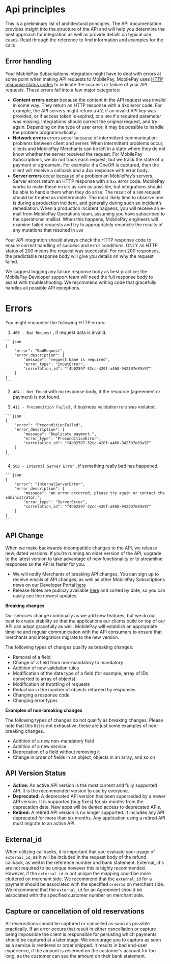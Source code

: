 
# <a name="api_principles"></a> Api principles

This is a preliminary list of architectural principles. The API documentation provides insight into the structure of the API and will help you determine the best approach for integration as well as provide details on typical use cases. Read through the reference to find information and examples for the calls  
 

## <a name="error_handling"></a> Error handling

Your MobilePay Subscriptions integration might have to deal with errors at some point when making API requests to MobilePay. MobilePay uses  [HTTP response status codes](https://en.wikipedia.org/wiki/List_of_HTTP_status_codes) to indicate the success or failure of your API requests. These errors fall into a few major categories:

-   **Content errors occur**  because the content in the API request was invalid in some way. They return an HTTP response with a 4xx error code. For example, the API servers might return a  `401`  if an invalid API key was provided, or if access token is expired, or a  `400`  if a required parameter was missing. Integrations should correct the original request, and try again. Depending on the type of user error, it may be possible to handle the problem programmatically.
-   **Network errors**  errors occur because of intermittent communication problems between client and server. When intermittent problems occur, clients and MobilePay Merchants can be left in a state where they do not know whether the server received the request. For MobilePay Subscriptions, we do not track each request, but we track the state of a payment or agreement. For example: if a OneOff is captured, then the client will receive a callback and a 4xx response with error body.
-   **Server errors**  occur because of a problem on MobilePay’s servers. Server errors return an HTTP response with a  `5xx`  error code. MobilePay works to make these errors as rare as possible, but integrations should be able to handle them when they do arise. The result of a  `500`  request should be treated as indeterminate. The most likely time to observe one is during a production incident, and generally during such an incident’s remediation. When a production incident happens, you will receive an e-mail from MobilePay Operations team, assuming you have subscribed to the operational maillist. When this happens, MobilePay engineers will examine failed requests and try to appropriately reconcile the results of any mutations that resulted in  `500`

Your API integration should always check the HTTP response code to ensure correct handling of success and error conditions. ONLY an HTTP status of 200 means the request was successful. For non 200 responses, the predictable response body will give you details on why the request failed. 

We suggest logging any failure response body as best practice; the MobilePay Developer support team will need the full response body to assist with troubleshooting.
We recommend writing code that gracefully handles all possible API exceptions.

# <a name="general-notes_errors"></a>Errors

You might encounter the following HTTP errors:

1. `400 - Bad Request` , if request data is invalid.
>    
    ```json
    {
        "error": "BadRequest",
        "error_description": {
            "message": "request.Name is required",
            "error_type": "InputError",
            "correlation_id": "f4b02597-32cc-420f-a468-942307e89a97"
        }
    }
    ```
2. `404 - Not Found` with no response body, if the resource (agreement or payment) is not found.

3. `412 - Precondition Failed` , if business validation rule was violated.
>    
    ```json
    {
        "error": "PreconditionFailed",
        "error_description": {
            "message": "Duplicate payment.",
            "error_type": "PreconditionError",
            "correlation_id": "f4b02597-32cc-420f-a468-942307e89a97"
        }
    }
    ```
4. `500 - Internal Server Error` , if something really bad has happened.
>    
    ```json
    {
        "error": "InternalServerError",
        "error_description": {
            "message": "An error occurred, please try again or contact the administrator.",
            "error_type": "ServerError",
            "correlation_id": "f4b02597-32cc-420f-a468-942307e89a97"
        }
    }
    ```


## <a name="apichange"></a>  API Change 

When we make backwards-incompatible changes to the API, we release new, dated versions.  If you’re running an older version of the API, upgrade to the latest version to take advantage of new functionality or to streamline responses so the API is faster for you. 

 - We will notify Merchants of breaking API changes. You can sign up to receive emails of API changes, as well as other MobilePay Subscriptions news on our Developer Portal [here](https://developer.mobilepay.dk/news/all) 
 - Release Notes are publicly available  [here](https://mobilepaydev.github.io/MobilePay-Subscriptions/release_notes) and sorted by date, so you can easily see the newest updates. 
 
**Breaking changes**

Our services change continually as we add new features, but we do our best to create stability so that the applications our clients build on top of our API can adapt gracefully as well. MobilePay will establish an appropriate timeline and regular communication with the API consumers to ensure that merchants and integrators migrate to the new version.

The following types of changes qualify as breaking changes:

 - Removal of a field
 - Change of a field from non-mandatory to mandatory
 - Addition of new validation rules
 - Modification of the data type of a field (for example, array of IDs converted to array of objects)
 - Modification of throttling of requests
 - Reduction in the number of objects returned by responses
 - Changing a response code
 - Changing error types
 
**Examples of non-breaking changes**

The following types of changes do not qualify as breaking changes. Please note that this list is not exhaustive; these are just some examples of non-breaking changes.

 - Addition of a new non-mandatory field
 - Addition of a new service 
 - Deprecation of a field without removing it 
 - Change in order of fields in an object, objects in an array, and so on
 
 
## API Version Status

 -  **Active:** An active API version is the most current and fully supported API. It is the recommended version to use by everyone. 
 -  **Deprecated:** A deprecated API version has been superseded by a newer API version. It is supported (bug fixes) for six months from the deprecation date. New apps will be denied access to deprecated APIs. 
 -  **Retired:** A retired API version is no longer supported. It includes any API deprecated for more than six months. Any application using a retired API must migrate to an active API. 


## <a name="external_id"></a> External_id
When utilizing callbacks, it is important that you evaluate your usage of ``external_id``, as it will be included in the request body of the refund callback, as well in the reference number and bank statement. External_id's are not required to be unique however this is highly recommended. However, if the ``external_id`` in not unique the mapping could be more cluttered on merchant side. 
We recommend that the ``external_id`` for a payment should be associated with the specified ``orderId`` on merchant side. 
We recommend that the ``external_id`` for an Agreement should be associated with the specified customer number on merchant side. 

## <a name="capture_reservations"></a> Capture or cancellation of old reservations

All reservations should be captured or cancelled as soon as possible practically. If an error occurs that result in either cancellation or capture being impossible the client is responsible for persisting which payments should be captured at a later stage. We encourage you to capture as soon as a service is rendered or order shipped. It results in bad end-user experience, if the amount is reserved on the customer’s account for too long, as the customer can see the amount on their bank statement.

